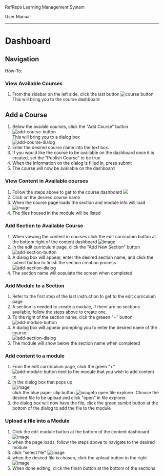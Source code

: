 RefReps Learning Management System

User Manual

----------

# Dashboard

## Navigation
How-To:

### View Available Courses 

1. From the sidebar on the left side, click the last button ![course button](https://github.com/mkidd04/RefReps-Education/blob/main/Documentation/course_icon.png)<br> 
   This will bring you to the course dashboard
   
## Add a Course 

1. Below the availale courses, click the "Add Course" button ![add-course-button](https://github.com/mkidd04/RefReps-Education/blob/main/Documentation/add_course_button.png)<br>
   This will bring you to a dialog box<br>
   ![add-course-dialog](https://github.com/mkidd04/RefReps-Education/blob/main/Documentation/Add-course-dialog.png)<br>
2. Enter the desired course name into the text box.
3. If you would like the course to be available on the dashboard once it is created, set the "Publish Course" to be true
4. When the information on the dialog is filled in, press submit 
5. The course will now be available on the dashboard

### View Content in Available courses

1. Follow the steps above to get to the course dashboard 
![](https://github.com/mkidd04/RefReps-Education/blob/main/Documentation/course-dashboard.png)
2. Click on the desired course name
3. When the course page loads the section and module info will load
![image](https://user-images.githubusercontent.com/29185972/140863619-6613ac74-a31d-4a18-9c67-6f2e1e0d40c9.png)
4. The files housed in the module will be listed

### Add Section to Available Course
1. When viewing the content in courses click the edit curriculum button at the bottom right of the content dashboard ![image](https://user-images.githubusercontent.com/29185972/140863830-b77c8e08-c09d-44d9-861f-3a9ef56dcb78.png)
2. In the edit curriculum page, click the "Add New Section" button ![add-section-button](https://github.com/mkidd04/RefReps-Education/blob/main/Documentation/add-section-button.png)
3. A dialog box will appear, enter the desired section name, and click the submit button to finish the section creation process <br> ![add-section-dialog](https://github.com/mkidd04/RefReps-Education/blob/main/Documentation/add-section-dialog.png)
4. The section name will populate the screen when completed

### Add Module to a Section
1. Refer to the first step of the last instruction to get to the edit curriculum page
2. A section is needed to create a module, if there are no sections available, follow the steps above to create one.
3. To the right of the section name, cick the greeen "+" button ![add-module-button](https://github.com/mkidd04/RefReps-Education/blob/main/Documentation/add-module-button.png)
4. A dialog box will appear prompting you to enter the desired name of the course. <br> ![add-section-dialog](https://github.com/mkidd04/RefReps-Education/blob/main/Documentation/add-section-dialog.png)<br>
5. The module will show below the section name when completed

### Add content to a module
1. From the edit currriculum page, click the green "+" ![add-module-button](https://github.com/mkidd04/RefReps-Education/blob/main/Documentation/add-module-button.png) next to the module that you wish to add content to
2. In the dialog box that pops up<br>  ![image](https://github.com/mkidd04/RefReps-Education/blob/main/Documentation/add-content-dialog.png) <br>click the blue paper clip button ![image](https://github.com/mkidd04/RefReps-Education/blob/main/Documentation/add-file-button.png)to open file explorer. Choose the desired file to be upload and click "open" in file explorer. 
3. the dialog box will now have the file, click the green sumbit button at the bottom of the dialog to add the file to the module

### Upload a file into a Module 
1. Click the edit module button at the bottom of the content dashboard ![image](https://user-images.githubusercontent.com/29185972/140863830-b77c8e08-c09d-44d9-861f-3a9ef56dcb78.png)
2. when the page loads, follow the steps above to navigate to the desired module
3. click "select file" ![image](https://user-images.githubusercontent.com/29185972/140863962-cc3fe24e-0de3-4404-8338-f5d70e362a76.png)
4. when the desired file is chosen, click the upload button to the right ![image](https://user-images.githubusercontent.com/29185972/140864044-6094671a-75b4-4349-8aa7-6e0340f20db4.png)
5. When done editing, click the finish button at the bottom of the sections

